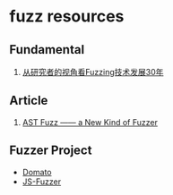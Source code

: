 # fuzz resources

## Fundamental

1. [从研究者的视角看Fuzzing技术发展30年](https://zhuanlan.zhihu.com/p/103914349)

## Article

1. [AST Fuzz —— a New Kind of Fuzzer](http://mohamoha.club/2019/01/06/AST_Fuzzer/)

## Fuzzer Project

* [Domato](https://github.com/googleprojectzero/domato)
* [JS-Fuzzer](https://source.chromium.org/chromium/chromium/src/+/master:v8/tools/clusterfuzz/js_fuzzer/)





